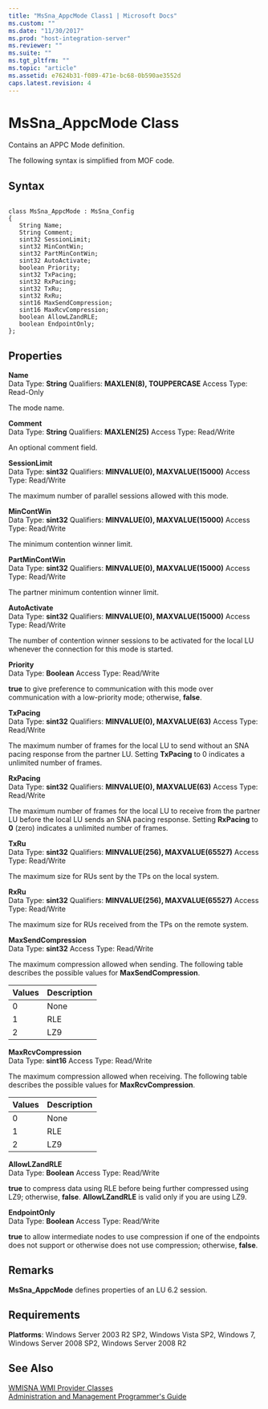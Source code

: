 ```yaml
---
title: "MsSna_AppcMode Class1 | Microsoft Docs"
ms.custom: ""
ms.date: "11/30/2017"
ms.prod: "host-integration-server"
ms.reviewer: ""
ms.suite: ""
ms.tgt_pltfrm: ""
ms.topic: "article"
ms.assetid: e7624b31-f089-471e-bc68-0b590ae3552d
caps.latest.revision: 4
---
```

# MsSna_AppcMode Class
Contains an APPC Mode definition.  
  
 The following syntax is simplified from MOF code.  
  
## Syntax  
  
```  
  
class MsSna_AppcMode : MsSna_Config  
{  
   String Name;  
   String Comment;  
   sint32 SessionLimit;  
   sint32 MinContWin;  
   sint32 PartMinContWin;  
   sint32 AutoActivate;  
   boolean Priority;  
   sint32 TxPacing;  
   sint32 RxPacing;  
   sint32 TxRu;  
   sint32 RxRu;  
   sint16 MaxSendCompression;  
   sint16 MaxRcvCompression;  
   boolean AllowLZandRLE;  
   boolean EndpointOnly;  
};  
```  
  
## Properties  
 **Name**  
 Data Type: **String** Qualifiers: **MAXLEN(8), TOUPPERCASE** Access Type: Read-Only  
  
 The mode name.  
  
 **Comment**  
 Data Type: **String** Qualifiers: **MAXLEN(25)** Access Type: Read/Write  
  
 An optional comment field.  
  
 **SessionLimit**  
 Data Type: **sint32** Qualifiers: **MINVALUE(0), MAXVALUE(15000)** Access Type: Read/Write  
  
 The maximum number of parallel sessions allowed with this mode.  
  
 **MinContWin**  
 Data Type: **sint32** Qualifiers: **MINVALUE(0), MAXVALUE(15000)** Access Type: Read/Write  
  
 The minimum contention winner limit.  
  
 **PartMinContWin**  
 Data Type: **sint32** Qualifiers: **MINVALUE(0), MAXVALUE(15000)** Access Type: Read/Write  
  
 The partner minimum contention winner limit.  
  
 **AutoActivate**  
 Data Type: **sint32** Qualifiers: **MINVALUE(0), MAXVALUE(15000)** Access Type: Read/Write  
  
 The number of contention winner sessions to be activated for the local LU whenever the connection for this mode is started.  
  
 **Priority**  
 Data Type: **Boolean** Access Type: Read/Write  
  
 **true** to give preference to communication with this mode over communication with a low-priority mode; otherwise, **false**.  
  
 **TxPacing**  
 Data Type: **sint32** Qualifiers: **MINVALUE(0), MAXVALUE(63)** Access Type: Read/Write  
  
 The maximum number of frames for the local LU to send without an SNA pacing response from the partner LU. Setting **TxPacing** to 0 indicates a unlimited number of frames.  
  
 **RxPacing**  
 Data Type: **sint32** Qualifiers: **MINVALUE(0), MAXVALUE(63)** Access Type: Read/Write  
  
 The maximum number of frames for the local LU to receive from the partner LU before the local LU sends an SNA pacing response. Setting **RxPacing** to **0** (zero) indicates a unlimited number of frames.  
  
 **TxRu**  
 Data Type: **sint32** Qualifiers: **MINVALUE(256), MAXVALUE(65527)** Access Type: Read/Write  
  
 The maximum size for RUs sent by the TPs on the local system.  
  
 **RxRu**  
 Data Type: **sint32** Qualifiers: **MINVALUE(256), MAXVALUE(65527)** Access Type: Read/Write  
  
 The maximum size for RUs received from the TPs on the remote system.  
  
 **MaxSendCompression**  
 Data Type: **sint32** Access Type: Read/Write  
  
 The maximum compression allowed when sending. The following table describes the possible values for **MaxSendCompression**.  
  
|Values|Description|  
|------------|-----------------|  
|0|None|  
|1|RLE|  
|2|LZ9|  
  
 **MaxRcvCompression**  
 Data Type: **sint16** Access Type: Read/Write  
  
 The maximum compression allowed when receiving. The following table describes the possible values for **MaxRcvCompression**.  
  
|Values|Description|  
|------------|-----------------|  
|0|None|  
|1|RLE|  
|2|LZ9|  
  
 **AllowLZandRLE**  
 Data Type: **Boolean** Access Type: Read/Write  
  
 **true** to compress data using RLE before being further compressed using LZ9; otherwise, **false**. **AllowLZandRLE** is valid only if you are using LZ9.  
  
 **EndpointOnly**  
 Data Type: **Boolean** Access Type: Read/Write  
  
 **true** to allow intermediate nodes to use compression if one of the endpoints does not support or otherwise does not use compression; otherwise, **false**.  
  
## Remarks  
 **MsSna_AppcMode** defines properties of an LU 6.2 session.  
  
## Requirements  
 **Platforms**: Windows Server 2003 R2 SP2, Windows Vista SP2, Windows 7, Windows Server 2008 SP2, Windows Server 2008 R2  
  
## See Also  
 [WMISNA WMI Provider Classes](../HIS2010/wmisna-wmi-provider-classes1.md)   
 [Administration and Management Programmer's Guide](../HIS2010/administration-and-management-programmer-s-guide1.md)